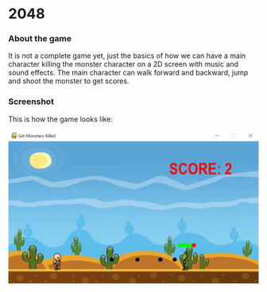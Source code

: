 # 2048
### About the game
It is not a complete game yet, just the basics of how we can have a main character killing the monster character on a 2D screen with music and sound effects. The main character can walk forward and backward, jump and shoot the monster to get scores.

### Screenshot
This is how the game looks like:

<p align='center'>
<img src='Images/screenshot.PNG'/>
</p>
